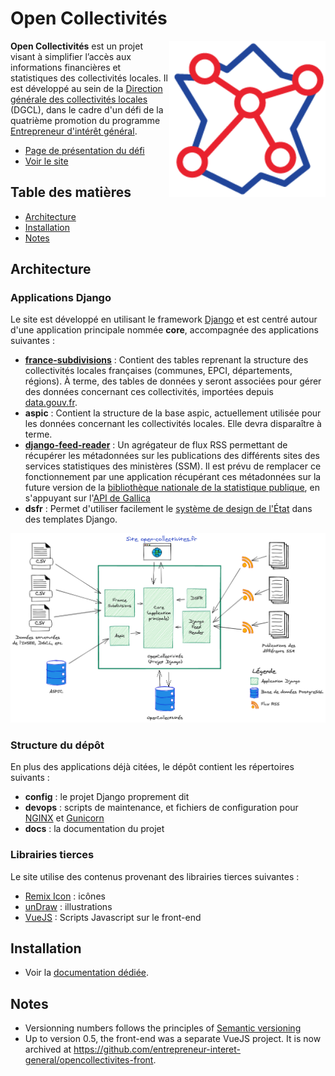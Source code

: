 # Open Collectivités
<img align="right" width="250" src="open-collectivites.png?raw=true" title="Open Collectivités" alt="" />


**Open Collectivités** est un projet visant à simplifier l’accès aux informations financières et statistiques des collectivités locales. Il est développé au sein de la [Direction générale des collectivités locales](https://www.collectivites-locales.gouv.fr/) (DGCL), dans le cadre d'un défi de la quatrième promotion du programme [Entrepreneur d'intérêt général](https://entrepreneur-interet-general.etalab.gouv.fr/).

- [Page de présentation du défi](https://entrepreneur-interet-general.etalab.gouv.fr/defis/2020/open-collectivites.html)
- [Voir le site](https://www.open-collectivites.fr)

## Table des matières
* [Architecture](#architecture)
* [Installation](#installation)
* [Notes](#notes)

<a name="architecture"></a>
## Architecture
### Applications Django
Le site est développé en utilisant le framework [Django](https://www.djangoproject.com/) et est centré autour d'une application principale nommée **core**, accompagnée des applications suivantes :

- **[france-subdivisions](https://github.com/Ash-Crow/django-france-subdivisions)** : Contient des tables reprenant la structure des collectivités locales françaises (communes, EPCI, départements, régions). À terme, des tables de données y seront associées pour gérer des données concernant ces collectivités, importées depuis [data.gouv.fr](https://www.data.gouv.fr/fr/).
- **aspic** : Contient la structure de la base aspic, actuellement utilisée pour les données concernant les collectivités locales. Elle devra disparaître à terme.
- **[django-feed-reader](https://github.com/Ash-Crow/django-feed-reader)** : Un agrégateur de flux RSS permettant de récupérer les métadonnées sur les publications des différents sites des services statistiques des ministères (SSM). Il est prévu de remplacer ce fonctionnement par une application récupérant ces métadonnées sur la future version de la [bibliothèque nationale de la statistique publique](https://www.insee.fr/fr/information/1303569), en s'appuyant sur l'[API de Gallica](https://api.bnf.fr/fr/api-gallica-de-recherche)
- **dsfr** : Permet d'utiliser facilement le [système de design de l'État](https://gouvfr.atlassian.net/wiki/spaces/DB/overview) dans des templates Django.

![Application schema](docs/oc-app-schema.png?raw=true "Application schema")

### Structure du dépôt
En plus des applications déjà citées, le dépôt contient les répertoires suivants :
- **config** : le projet Django proprement dit
- **devops** : scripts de maintenance, et fichiers de configuration pour [NGINX](https://www.nginx.com/) et [Gunicorn](https://gunicorn.org/)
- **docs** : la documentation du projet

### Librairies tierces
Le site utilise des contenus provenant des librairies tierces suivantes :
- [Remix Icon](https://remixicon.com/) : icônes
- [unDraw](https://undraw.co/) : illustrations
- [VueJS](https://vuejs.org/) : Scripts Javascript sur le front-end

<a name="installation"></a>
## Installation
- Voir la [documentation dédiée](INSTALL.md).

<a name="notes"></a>
## Notes
- Versionning numbers follows the principles of [Semantic versioning](https://semver.org/)
- Up to version 0.5, the front-end was a separate VueJS project. It is now archived at https://github.com/entrepreneur-interet-general/opencollectivites-front.
